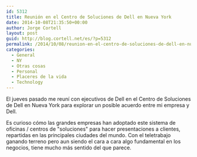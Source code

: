 ```yaml
---
id: 5312
title: Reunión en el Centro de Soluciones de Dell en Nueva York
date: 2014-10-08T21:35:50+00:00
author: Jorge Cortell
layout: post
guid: http://blog.cortell.net/es/?p=5312
permalink: /2014/10/08/reunion-en-el-centro-de-soluciones-de-dell-en-nueva-york/
categories:
  - General
  - NY
  - Otras cosas
  - Personal
  - Placeres de la vida
  - Technology
---
```

El jueves pasado me reuní con ejecutivos de Dell en el Centro de Soluciones de Dell en Nueva York para explorar un posible acuerdo entre mi empresa y Dell.

Es curioso cómo las grandes empresas han adoptado este sistema de oficinas / centros de "soluciones" para hacer presentaciones a clientes, repartidas en las principales ciudades del mundo. Con el teletrabajo ganando terreno pero aun siendo el cara a cara algo fundamental en los negocios, tiene mucho más sentido del que parece.